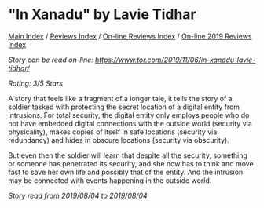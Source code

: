 # "In Xanadu" by Lavie Tidhar

[Main Index](../../../README.md) / [Reviews Index](../../README.md) / [On-line Reviews Index](../README.md) / [On-line 2019 Reviews Index](README.md)

*Story can be read on-line: <https://www.tor.com/2019/11/06/in-xanadu-lavie-tidhar/>*

*Rating: 3/5 Stars*

A story that feels like a fragment of a longer tale, it tells the story of a soldier tasked with protecting the secret location of a digital entity from intrusions. For total security, the digital entity only employs people who do not have embedded digital connections with the outside world (security via physicality), makes copies of itself in safe locations (security via redundancy) and hides in obscure locations (security via obscurity).

But even then the soldier will learn that despite all the security, something or someone has penetrated its security, and she now has to think and move fast to save her own life and possibly that of the entity. And the intrusion may be connected with events happening in the outside world.

*Story read from 2019/08/04 to 2019/08/04*
